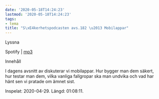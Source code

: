 ```yaml
---
date: '2020-05-18T14:24:23'
lastmod: '2020-05-18T14:24:23'
tags:
- tema
title: "S\xE4kerhetspodcasten avs.182 \u2013 Mobilappar"
---
```

Lyssna

Spotify \| [mp3](https://traffic.libsyn.com/secure/sakerhetspodcasten/2020-04-29_Mobilappar.mp3)

Innehåll

I dagens avsnitt av diskuterar vi mobilappar. Hur bygger man dem säkert, hur testar
man dem, vilka vanliga fallgropar ska man undvika och vad har hänt sen vi pratade om ämnet sist.

Inspelat: 2020-04-29. Längd: 01:08:11.

